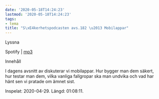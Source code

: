 ```yaml
---
date: '2020-05-18T14:24:23'
lastmod: '2020-05-18T14:24:23'
tags:
- tema
title: "S\xE4kerhetspodcasten avs.182 \u2013 Mobilappar"
---
```

Lyssna

Spotify \| [mp3](https://traffic.libsyn.com/secure/sakerhetspodcasten/2020-04-29_Mobilappar.mp3)

Innehåll

I dagens avsnitt av diskuterar vi mobilappar. Hur bygger man dem säkert, hur testar
man dem, vilka vanliga fallgropar ska man undvika och vad har hänt sen vi pratade om ämnet sist.

Inspelat: 2020-04-29. Längd: 01:08:11.

